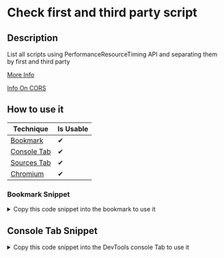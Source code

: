 # Check first and third party script

## Description

List all scripts using PerformanceResourceTiming API and separating them by first and third party

[More Info](https://developer.mozilla.org/en-US/docs/Web/API/PerformanceResourceTiming)

[Info On CORS](https://developer.mozilla.org/en-US/docs/Web/API/Resource_Timing_API/Using_the_Resource_Timing_API#coping_with_cors)

## How to use it

<!-- START-HOW_TO[bookmark,console-tab,sources-tab,chromium] -->


| Technique   | Is Usable  |
| ----------- | ---------- |
| [Bookmark](https://github.com/push-based/web-performance-tools/blob/main/docs/how-to-use-it-with-bookmarks) |      ✔    | 
| [Console Tab](https://github.com/push-based/web-performance-tools/blob/main/docs/how-to-use-it-with-console-tab.md) |      ✔    | 
| [Sources Tab](https://github.com/push-based/web-performance-tools/blob/main/docs/how-to-use-it-with-sources-tab.md) |      ✔    | 
| [Chromium](https://github.com/push-based/web-performance-tools/blob/main/docs/how-to-use-it-with-chromium.md)       |      ✔    |
    


### Bookmark Snippet



<details>

<summary>Copy this code snippet into the bookmark to use it</summary>


```javascript

javascript:(() => {// ex: katespade.com - list firsty party subdomains in HOSTS array
const HOSTS = ["assets.katespade.com"];
function getScriptInfo() {
    const resourceListEntries = performance.getEntriesByType("resource");
    // set for first party scripts
    const first = [];
    // set for third party scripts
    const third = [];
    resourceListEntries.forEach((resource) => {
        // check for initiator type
        const value = "initiatorType" in resource;
        if (value) {
            if (resource.initiatorType === "script") {
                const { host } = new URL(resource.name);
                // check if resource url host matches location.host = first party script
                if (host === location.host || HOSTS.includes(host)) {
                    first.push({ ...resource.toJSON(), type: "First Party" });
                }
                else {
                    // add to third party script
                    third.push({ ...resource.toJSON(), type: "Third Party" });
                }
            }
        }
    });
    const scripts = {
        firstParty: [{ name: "no data" }],
        thirdParty: [{ name: "no data" }],
    };
    if (first.length) {
        scripts.firstParty = first;
    }
    if (third.length) {
        scripts.thirdParty = third;
    }
    return scripts;
}
const { firstParty, thirdParty } = getScriptInfo();
console.groupCollapsed("FIRST PARTY SCRIPTS");
console.table(firstParty);
console.groupEnd();
console.groupCollapsed("THIRD PARTY SCRIPTS");
console.table(thirdParty);
console.groupEnd();
export {};
/*
Choose which properties to display
https://developer.mozilla.org/en-US/docs/Web/API/console/table

console.groupCollapsed("FIRST PARTY SCRIPTS");
console.table(firstParty, ["name", "nextHopProtocol"]);
console.groupEnd();
console.groupCollapsed("THIRD PARTY SCRIPTS", ["name", "nextHopProtocol"]);
console.table(thirdParty);
console.groupEnd();
*/
})()
``` 




</details>



## Console Tab Snippet

<details>

<summary>Copy this code snippet into the DevTools console Tab to use it</summary>


```javascript

// ex: katespade.com - list firsty party subdomains in HOSTS array
const HOSTS = ["assets.katespade.com"];
function getScriptInfo() {
    const resourceListEntries = performance.getEntriesByType("resource");
    // set for first party scripts
    const first = [];
    // set for third party scripts
    const third = [];
    resourceListEntries.forEach((resource) => {
        // check for initiator type
        const value = "initiatorType" in resource;
        if (value) {
            if (resource.initiatorType === "script") {
                const { host } = new URL(resource.name);
                // check if resource url host matches location.host = first party script
                if (host === location.host || HOSTS.includes(host)) {
                    first.push({ ...resource.toJSON(), type: "First Party" });
                }
                else {
                    // add to third party script
                    third.push({ ...resource.toJSON(), type: "Third Party" });
                }
            }
        }
    });
    const scripts = {
        firstParty: [{ name: "no data" }],
        thirdParty: [{ name: "no data" }],
    };
    if (first.length) {
        scripts.firstParty = first;
    }
    if (third.length) {
        scripts.thirdParty = third;
    }
    return scripts;
}
const { firstParty, thirdParty } = getScriptInfo();
console.groupCollapsed("FIRST PARTY SCRIPTS");
console.table(firstParty);
console.groupEnd();
console.groupCollapsed("THIRD PARTY SCRIPTS");
console.table(thirdParty);
console.groupEnd();

/*
Choose which properties to display
https://developer.mozilla.org/en-US/docs/Web/API/console/table

console.groupCollapsed("FIRST PARTY SCRIPTS");
console.table(firstParty, ["name", "nextHopProtocol"]);
console.groupEnd();
console.groupCollapsed("THIRD PARTY SCRIPTS", ["name", "nextHopProtocol"]);
console.table(thirdParty);
console.groupEnd();
*/

``` 




</details>




<!-- END-HOW_TO -->






















































































